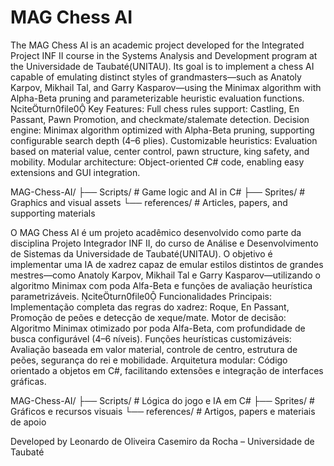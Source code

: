 # MAG Chess AI

The MAG Chess AI is an academic project developed for the Integrated Project INF II course in the Systems Analysis and Development program at the Universidade de Taubaté(UNITAU). Its goal is to implement a chess AI capable of emulating distinct styles of grandmasters—such as Anatoly Karpov, Mikhail Tal, and Garry Kasparov—using the Minimax algorithm with Alpha-Beta pruning and parameterizable heuristic evaluation functions. citeturn0file0
Key Features:
Full chess rules support: Castling, En Passant, Pawn Promotion, and checkmate/stalemate detection.
Decision engine: Minimax algorithm optimized with Alpha-Beta pruning, supporting configurable search depth (4–6 plies).
Customizable heuristics: Evaluation based on material value, center control, pawn structure, king safety, and mobility.
Modular architecture: Object-oriented C# code, enabling easy extensions and GUI integration.

MAG-Chess-AI/
├── Scripts/        # Game logic and AI in C#
├── Sprites/        # Graphics and visual assets
└── references/     # Articles, papers, and supporting materials


O MAG Chess AI é um projeto acadêmico desenvolvido como parte da disciplina Projeto Integrador INF II, do curso de Análise e Desenvolvimento de Sistemas da Universidade de Taubaté(UNITAU). O objetivo é implementar uma IA de xadrez capaz de emular estilos distintos de grandes mestres—como Anatoly Karpov, Mikhail Tal e Garry Kasparov—utilizando o algoritmo Minimax com poda Alfa-Beta e funções de avaliação heurística parametrizáveis. citeturn0file0
Funcionalidades Principais:
Implementação completa das regras do xadrez: Roque, En Passant, Promoção de peões e detecção de xeque/mate.
Motor de decisão: Algoritmo Minimax otimizado por poda Alfa-Beta, com profundidade de busca configurável (4–6 níveis).
Funções heurísticas customizáveis: Avaliação baseada em valor material, controle de centro, estrutura de peões, segurança do rei e mobilidade.
Arquitetura modular: Código orientado a objetos em C#, facilitando extensões e integração de interfaces gráficas.

MAG-Chess-AI/
├── Scripts/        # Lógica do jogo e IA em C#
├── Sprites/        # Gráficos e recursos visuais
└── references/     # Artigos, papers e materiais de apoio



Developed by Leonardo de Oliveira Casemiro da Rocha – Universidade de Taubaté
